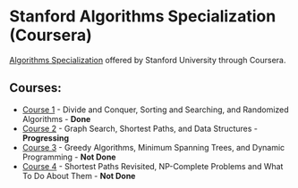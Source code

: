 # Stanford Algorithms Specialization (Coursera)

[Algorithms Specialization](https://www.coursera.org/specializations/algorithms) offered by Stanford University through Coursera.

## Courses:
* [Course 1](https://www.coursera.org/learn/algorithms-divide-conquer) - Divide and Conquer, Sorting and Searching, and Randomized Algorithms - **Done**
* [Course 2](https://www.coursera.org/learn/algorithms-graphs-data-structures) - Graph Search, Shortest Paths, and Data Structures - **Progressing**
* [Course 3](https://www.coursera.org/learn/algorithms-greedy) - Greedy Algorithms, Minimum Spanning Trees, and Dynamic Programming - **Not Done**
* [Course 4](https://www.coursera.org/learn/algorithms-npcomplete) - Shortest Paths Revisited, NP-Complete Problems and What To Do About Them - **Not Done**


